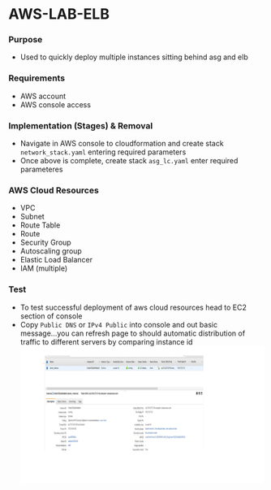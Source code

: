 # AWS-LAB-ELB

### Purpose
- Used to quickly deploy multiple instances sitting behind asg and elb

### Requirements
- AWS account
- AWS console access

### Implementation (Stages) & Removal
- Navigate in AWS console to cloudformation and create stack `network_stack.yaml` entering required parameters
- Once above is complete, create stack `asg_lc.yaml` enter required parameteres

### AWS Cloud Resources
- VPC
- Subnet
- Route Table
- Route
- Security Group
- Autoscaling group
- Elastic Load Balancer
- IAM (multiple)

### Test
- To test successful deployment of aws cloud resources head to EC2 section of console
- Copy `Public DNS` or `IPv4 Public` into console and out basic message...you can refresh page to should automatic distribution of traffic to different servers by comparing instance id
![EC2_Console](/ec2_console.jpg)

